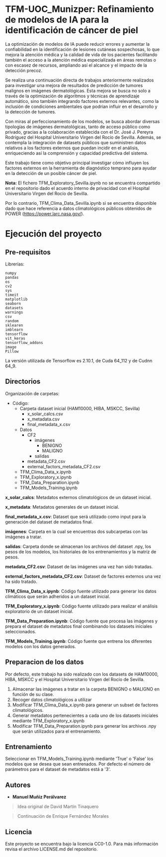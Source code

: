 # TFM-UOC_Munizper: Refinamiento de modelos de IA para la identificación de cáncer de piel

La optimización de modelos de IA puede reducir errores y aumentar la confiabilidad en la identificación de lesiones cutáneas sospechosas, lo que mejora la atención médica y la calidad de vida de los pacientes facilitando también el acceso a la atención médica especializada en áreas remotas o con escasez de recursos, ampliando así el alcance y el impacto de la detección precoz. 

Se realiza una continuación directa de trabajos anteriormente realizados para investigar una mejora de resultados de predicción de tumores malignos en imágenes dermatológicas. Esta mejora se busca no solo a través de la optimización de algoritmos y técnicas de aprendizaje automático, sino también integrando factores externos relevantes, como la inclusión de condiciones ambientales que podrían influir en el desarrollo y la detección de tumores. 

Con miras al perfeccionamiento de los modelos, se busca abordar diversas tipologías de imágenes dermatológicas, tanto de acceso público como privado, gracias a la colaboración establecida con el Dr. José J. Pereyra Rodríguez del Hospital Universitario Virgen del Rocío de Sevilla. Además, se contempla la integración de datasets públicos que suministren datos relativos a los factores externos que puedan incidir en el análisis, enriqueciendo así la comprensión y capacidad predictiva del sistema.

Este trabajo tiene como objetivo principal investigar cómo influyen los factores externos en la herramienta de diagnóstico temprano para ayudar en la detección de un posible cáncer de piel.

**Nota:** El fichero TFM_Exploratory_Sevilla.ipynb no se encuentra compartido en el repositorio dado el acuerdo interno de privacidad con el Hospital Universitario Virgen del Rocío de Sevilla. 

Por lo contrario, TFM_Clima_Data_Sevilla.ipynb si se encuentra disponible dado que hace referencia a datos climatológicos públicos obtenidos de POWER (https://power.larc.nasa.gov/).

# Ejecución del proyecto

## Pre-requisitos

Librerías:
```
numpy 
pandas 
os
cv2
sys
timeit
matplotlib
seaborn 
datasets
warnings
csv
random
sklearen
imblearn
tensorflow
vit_keras
tensorflow_addons
image
Pillow
```
La versión utilizada de Tensorflow es 2.10.1, de Cuda 64_112 y de Cudnn 64_9.

## Directorios

Organización de carpetas:
- Código:
  - Carpeta dataset inicial (HAM10000, HIBA, MSKCC, Sevilla)
    - x_solar_calcs.csv
    - x_metadata.csv
    - final_metadata_x.csv
  - Datos
    - CF2
      - imágenes
        - BENIGNO
        - MALIGNO
      - salidas
    - metadata_CF2.csv
    - external_factors_metadata_CF2.csv
  - TFM_Clima_Data_x.ipynb
  - TFM_Exploratory_x.ipynb
  - TFM_Data_Preparation.ipynb
  - TFM_Models_Training.ipynb

**x_solar_calcs**: Metadatos externos climatológicos de un dataset inicial.

**x_metadata**: Metadatos generales de un dataset inicial.

**final_metadata_x.csv**: Dataset que será utilizado como input para la generación del dataset de metadatos final.

**imágenes**: Carpeta en la cual se encuentras dos subcarpetas con las imágenes a tratar.

**salidas**: Carpeta donde se almacenan los archivos del dataset .npy, los pesos de los modelos, los historiales de los entrenamientos y la matriz de pesos.

**metadata_CF2.csv**: Dataset de las imágenes una vez han sido tratadas.

**external_factors_metadata_CF2.csv**: Dataset de factores externos una vez ha sido tratado.

**TFM_Clima_Data_x.ipynb**: Código fuente utilizado para generar los datos climáticos que serán adheridos a un dataset inicial.

**TFM_Exploratory_x.ipynb**: Código fuente utilizado para realizar el análisis exploratorio de un dataset inicial.

**TFM_Data_Preparation.ipynb**: Código fuente que procesa las imágenes y prepara el dataset de metadatos final combinando los datasets iniciales seleccionados.

**TFM_Models_Training.ipynb**: Código fuente que entrena los diferentes modelos con los datos generados.

## Preparacion de los datos

Por defecto, este trabajo ha sido realizado con los datasets de HAM10000, HIBA, MSKCC y el Hospital Universitario Virgen del Rocío de Sevilla.

1. Almacenar las imágenes a tratar en la carpeta BENIGNO o MALIGNO en función de su clase.
2. Recoger datos climatológicos a utilizar
3. Modificar TFM_Clima_Data_x.ipynb para generar un subset de factores climatológicos.
5. Generar metadatos pertenecientes a cada uno de los datasets iniciales mediante TFM_Exploratory_x.ipynb
6. Modificar TFM_Data_Preparation.ipynb para generar los archivos .npy que serán utilizados para el entrenamiento.

 ## Entrenamiento

 Seleccionar en TFM_Models_Training.ipynb mediante 'True' o 'False' los modelos que se desea que sean entrenados.
 Por defecto el número de parámetros para el dataset de metadatos está a '3'.

 ## Autores
 
 * **Manuel Muñiz Perálvarez**
> Idea original de David Martín Tinaquero

> Continuación de Enrique Fernández Morales

## Licencia

Este proyecto se encuentra bajo la licencia CC0-1.0. Para más información revisa el archivo LICENSE.md del repositorio.
